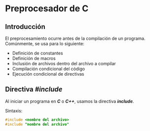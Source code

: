 # Preprocesador de C

## **Introducción**

El preprocesamiento ocurre antes de la compilación de un programa. Comúnmente, se usa para lo siguiente:

- Definición de constantes
- Definición de macros
- Inclusión de archivos dentro del archivo a compilar
- Compilación condicional del código
- Ejecución condicional de directivas

## **Directiva *#include***

Al iniciar un programa en ***C*** o ***C++***, usamos la directiva ***include***.

Sintaxis:
```c
#include <nombre del archivo>
#include "nombre del archivo"
```


